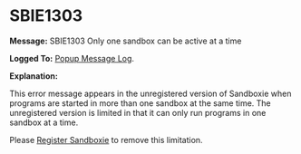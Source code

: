 # SBIE1303

**Message:** SBIE1303 Only one sandbox can be active at a time

**Logged To:** [Popup Message Log](PopupMessageLog).

**Explanation:**

This error message appears in the unregistered version of Sandboxie when programs are started in more than one sandbox at the same time. The unregistered version is limited in that it can only run programs in one sandbox at a time.

Please [Register Sandboxie](RegisterSandboxie) to remove this limitation.
